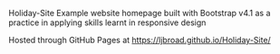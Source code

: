 Holiday-Site
Example website homepage built with Bootstrap v4.1 as a practice in applying skills learnt in responsive design

Hosted through GitHub Pages at https://ljbroad.github.io/Holiday-Site/
